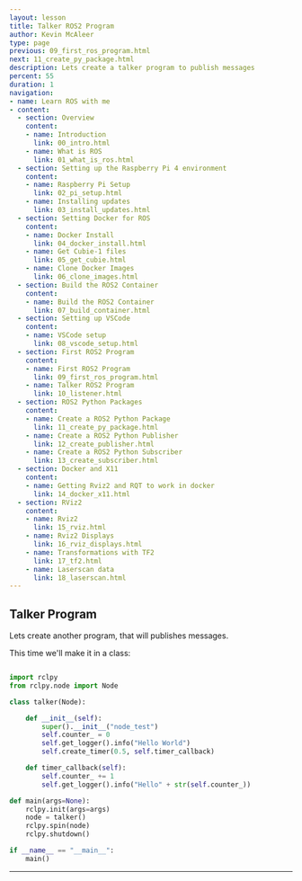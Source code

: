 ```yaml
---
layout: lesson
title: Talker ROS2 Program
author: Kevin McAleer
type: page
previous: 09_first_ros_program.html
next: 11_create_py_package.html
description: Lets create a talker program to publish messages
percent: 55
duration: 1
navigation:
- name: Learn ROS with me
- content:
  - section: Overview
    content:
    - name: Introduction
      link: 00_intro.html
    - name: What is ROS
      link: 01_what_is_ros.html
  - section: Setting up the Raspberry Pi 4 environment
    content:
    - name: Raspberry Pi Setup
      link: 02_pi_setup.html
    - name: Installing updates
      link: 03_install_updates.html
  - section: Setting Docker for ROS
    content:
    - name: Docker Install
      link: 04_docker_install.html
    - name: Get Cubie-1 files
      link: 05_get_cubie.html
    - name: Clone Docker Images
      link: 06_clone_images.html
  - section: Build the ROS2 Container
    content:
    - name: Build the ROS2 Container
      link: 07_build_container.html
  - section: Setting up VSCode
    content:
    - name: VSCode setup
      link: 08_vscode_setup.html
  - section: First ROS2 Program
    content:
    - name: First ROS2 Program
      link: 09_first_ros_program.html
    - name: Talker ROS2 Program
      link: 10_listener.html
  - section: ROS2 Python Packages
    content:
    - name: Create a ROS2 Python Package
      link: 11_create_py_package.html
    - name: Create a ROS2 Python Publisher
      link: 12_create_publisher.html
    - name: Create a ROS2 Python Subscriber
      link: 13_create_subscriber.html
  - section: Docker and X11
    content:
    - name: Getting Rviz2 and RQT to work in docker
      link: 14_docker_x11.html
  - section: RViz2
    content:
    - name: Rviz2
      link: 15_rviz.html
    - name: Rviz2 Displays
      link: 16_rviz_displays.html
    - name: Transformations with TF2
      link: 17_tf2.html
    - name: Laserscan data
      link: 18_laserscan.html
---
```



## Talker Program

Lets create another program, that will publishes messages.

This time we'll make it in a class:

```python

import rclpy
from rclpy.node import Node

class talker(Node):

    def __init__(self):
        super().__init__("node_test")
        self.counter_ = 0
        self.get_logger().info("Hello World")
        self.create_timer(0.5, self.timer_callback)

    def timer_callback(self):
        self.counter_ += 1
        self.get_logger().info("Hello" + str(self.counter_))

def main(args=None):
    rclpy.init(args=args)
    node = talker()
    rclpy.spin(node)
    rclpy.shutdown()

if __name__ == "__main__":
    main()

```

---
